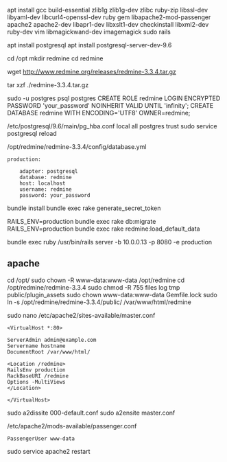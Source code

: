 
apt install gcc build-essential zlib1g zlib1g-dev zlibc ruby-zip libssl-dev libyaml-dev libcurl4-openssl-dev ruby gem libapache2-mod-passenger apache2 apache2-dev libapr1-dev libxslt1-dev checkinstall libxml2-dev ruby-dev vim libmagickwand-dev imagemagick sudo rails

apt install postgresql
apt install postgresql-server-dev-9.6


cd /opt
mkdir redmine
cd redmine

wget http://www.redmine.org/releases/redmine-3.3.4.tar.gz


tar xzf ./redmine-3.3.4.tar.gz



sudo -u postgres psql postgres
CREATE ROLE redmine LOGIN ENCRYPTED PASSWORD 'your_password' NOINHERIT VALID UNTIL 'infinity';
CREATE DATABASE redmine WITH ENCODING='UTF8' OWNER=redmine;

/etc/postgresql/9.6/main/pg_hba.conf
local all postgres trust
sudo service postgresql reload

/opt/redmine/redmine-3.3.4/config/database.yml

    production:

        adapter: postgresql
        database: redmine
        host: localhost
        username: redmine
        password: your_password



bundle install
bundle exec rake generate_secret_token

RAILS_ENV=production bundle exec rake db:migrate
RAILS_ENV=production bundle exec rake redmine:load_default_data


bundle exec ruby /usr/bin/rails server -b 10.0.0.13 -p 8080 -e production


## apache

cd /opt/
sudo chown -R www-data:www-data /opt/redmine
cd /opt/redmine/redmine-3.3.4
sudo chmod -R 755 files log tmp public/plugin_assets
sudo chown www-data:www-data Gemfile.lock
sudo ln -s /opt/redmine/redmine-3.3.4/public/ /var/www/html/redmine



sudo nano /etc/apache2/sites-available/master.conf

    <VirtualHost *:80>

    ServerAdmin admin@example.com
    Servername hostname
    DocumentRoot /var/www/html/

    <Location /redmine>
    RailsEnv production
    RackBaseURI /redmine
    Options -MultiViews
    </Location>

    </VirtualHost>



sudo a2dissite 000-default.conf
sudo a2ensite master.conf


/etc/apache2/mods-available/passenger.conf

    PassengerUser www-data

sudo service apache2 restart




